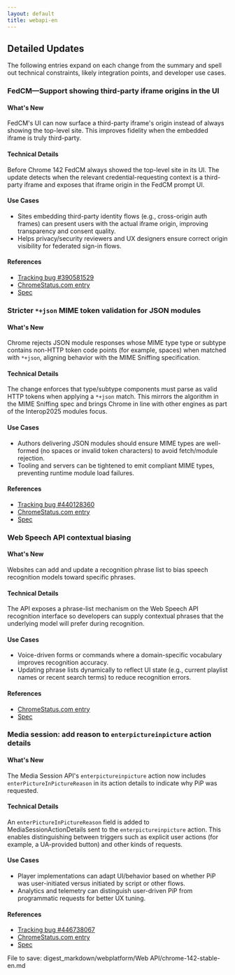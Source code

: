 ```yaml
---
layout: default
title: webapi-en
---
```


## Detailed Updates

The following entries expand on each change from the summary and spell out technical constraints, likely integration points, and developer use cases.

### FedCM—Support showing third-party iframe origins in the UI

#### What's New
FedCM's UI can now surface a third-party iframe's origin instead of always showing the top-level site. This improves fidelity when the embedded iframe is truly third-party.

#### Technical Details
Before Chrome 142 FedCM always showed the top-level site in its UI. The update detects when the relevant credential-requesting context is a third-party iframe and exposes that iframe origin in the FedCM prompt UI.

#### Use Cases
- Sites embedding third-party identity flows (e.g., cross-origin auth frames) can present users with the actual iframe origin, improving transparency and consent quality.
- Helps privacy/security reviewers and UX designers ensure correct origin visibility for federated sign-in flows.

#### References
- [Tracking bug #390581529](https://issues.chromium.org/issues/390581529)
- [ChromeStatus.com entry](https://chromestatus.com/feature/5176474637959168)
- [Spec](https://github.com/w3c-fedid/FedCM/pull/774)

### Stricter `*+json` MIME token validation for JSON modules

#### What's New
Chrome rejects JSON module responses whose MIME type type or subtype contains non-HTTP token code points (for example, spaces) when matched with `*+json`, aligning behavior with the MIME Sniffing specification.

#### Technical Details
The change enforces that type/subtype components must parse as valid HTTP tokens when applying a `*+json` match. This mirrors the algorithm in the MIME Sniffing spec and brings Chrome in line with other engines as part of the Interop2025 modules focus.

#### Use Cases
- Authors delivering JSON modules should ensure MIME types are well-formed (no spaces or invalid token characters) to avoid fetch/module rejection.
- Tooling and servers can be tightened to emit compliant MIME types, preventing runtime module load failures.

#### References
- [Tracking bug #440128360](https://issues.chromium.org/issues/440128360)
- [ChromeStatus.com entry](https://chromestatus.com/feature/5182756304846848)
- [Spec](https://mimesniff.spec.whatwg.org/#parse-a-mime-type)

### Web Speech API contextual biasing

#### What's New
Websites can add and update a recognition phrase list to bias speech recognition models toward specific phrases.

#### Technical Details
The API exposes a phrase-list mechanism on the Web Speech API recognition interface so developers can supply contextual phrases that the underlying model will prefer during recognition.

#### Use Cases
- Voice-driven forms or commands where a domain-specific vocabulary improves recognition accuracy.
- Updating phrase lists dynamically to reflect UI state (e.g., current playlist names or recent search terms) to reduce recognition errors.

#### References
- [ChromeStatus.com entry](https://chromestatus.com/feature/5225615177023488)
- [Spec](https://webaudio.github.io/web-speech-api/#speechreco-phraselist)

### Media session: add reason to `enterpictureinpicture` action details

#### What's New
The Media Session API's `enterpictureinpicture` action now includes `enterPictureInPictureReason` in its action details to indicate why PiP was requested.

#### Technical Details
An `enterPictureInPictureReason` field is added to MediaSessionActionDetails sent to the `enterpictureinpicture` action. This enables distinguishing between triggers such as explicit user actions (for example, a UA-provided button) and other kinds of requests.

#### Use Cases
- Player implementations can adapt UI/behavior based on whether PiP was user-initiated versus initiated by script or other flows.
- Analytics and telemetry can distinguish user-driven PiP from programmatic requests for better UX tuning.

#### References
- [Tracking bug #446738067](https://issues.chromium.org/issues/446738067)
- [ChromeStatus.com entry](https://chromestatus.com/feature/6415506970116096)
- [Spec](https://github.com/w3c/mediasession/pull/362)

File to save:
digest_markdown/webplatform/Web API/chrome-142-stable-en.md
